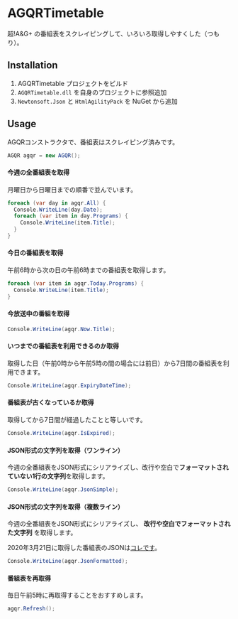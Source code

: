 # AGQRTimetable

超!A&G+ の番組表をスクレイピングして、いろいろ取得しやすくした（つもり）。

## Installation

1. AGQRTimetable プロジェクトをビルド
1. `AGQRTimetable.dll` を自身のプロジェクトに参照追加
1. `Newtonsoft.Json` と `HtmlAgilityPack` を NuGet から追加

## Usage

AGQRコンストラクタで、番組表はスクレイピング済みです。

```csharp
AGQR agqr = new AGQR();
```

#### 今週の全番組表を取得

月曜日から日曜日までの順番で並んでいます。

```csharp
foreach (var day in agqr.All) {
  Console.WriteLine(day.Date);
  foreach (var item in day.Programs) {
    Console.WriteLine(item.Title);
  }
}
```

#### 今日の番組表を取得

午前6時から次の日の午前6時までの番組表を取得します。

```csharp
foreach (var item in agqr.Today.Programs) {
  Console.WriteLine(item.Title);
}
```

#### 今放送中の番組を取得

```csharp
Console.WriteLine(agqr.Now.Title);
```

#### いつまでの番組表を利用できるのか取得

取得した日（午前0時から午前5時の間の場合には前日）から7日間の番組表を利用できます。

```csharp
Console.WriteLine(agqr.ExpiryDateTime);
```

#### 番組表が古くなっているか取得

取得してから7日間が経過したことと等しいです。

```csharp
Console.WriteLine(agqr.IsExpired);
```

#### JSON形式の文字列を取得（ワンライン）

今週の全番組表をJSON形式にシリアライズし、改行や空白で**フォーマットされていない1行の文字列**を取得します。

```csharp
Console.WriteLine(agqr.JsonSimple);
```

#### JSON形式の文字列を取得（複数ライン）

今週の全番組表をJSON形式にシリアライズし、 **改行や空白でフォーマットされた文字列** を取得します。

2020年3月21日に取得した番組表のJSONは[コレです](https://github.com/mystasly48/AGQRTimetable/blob/master/20200321.json)。

```csharp
Console.WriteLine(agqr.JsonFormatted);
```

#### 番組表を再取得

毎日午前5時に再取得することをおすすめします。

```csharp
agqr.Refresh();
```
